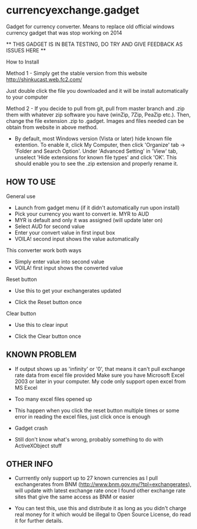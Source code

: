 # currencyexchange.gadget
Gadget for currency converter. Means to replace old official windows currency gadget that was stop working on 2014


** THIS GADGET IS IN BETA TESTING, DO TRY AND GIVE FEEDBACK AS ISSUES HERE **

How to Install

Method 1 -
Simply get the stable version from this website
http://shinkucast.web.fc2.com/

Just double click the file you downloaded and it will be install automatically to your computer


Method 2 - 
If you decide to pull from git, pull from master branch and .zip them with whatever zip software you have (winZip, 7Zip, PeaZip etc.). Then, change the file extension .zip to .gadget. Images and files needed can be obtain from website in above method.

* By default, most Windows version (Vista or later) hide known file extention. To enable it, click My Computer, then click 'Organize' tab -> 'Folder and Search Option'. Under 'Advanced Setting' in 'View' tab, unselect 'Hide extensions for known file types' and click 'OK'. This should enable you to see the .zip extension and properly rename it.
 

HOW TO USE
------------

General use
- Launch from gadget menu (if it didn't automatically run upon install)
- Pick your currency you want to convert ie. MYR to AUD
- MYR is default and only it was assigned (will update later on)
- Select AUD for second value
- Enter your convert value in first input box
- VOILA! second input shows the value automatically

This converter work both ways
- Simply enter value into second value
- VOILA! first input shows the converted value

Reset button
* Use this to get your exchangerates updated
- Click the Reset button once

Clear button
* Use this to clear input
- Click the Clear button once


KNOWN PROBLEM
----------------

* If output shows up as 'infinity' or '0', that means it can't pull exchange rate data from excel file provided
  Make sure you have Microsoft Excel 2003 or later in your computer. My code only support open excel from MS Excel

* Too many excel files opened up
 - This happen when you click the reset button multiple times or some error in reading the excel files, just click once is enough
 
* Gadget crash
 - Still don't know what's wrong, probably something to do with ActiveXObject stuff


OTHER INFO
--------------

* Currrently only support up to 27 known currencies as I pull exchangerates from BNM (http://www.bnm.gov.my/?tpl=exchangerates), will update with latest exchange rate once I found other exchange rate sites that give the same access as BNM or easier

* You can test this, use this and distribute it as long as you didn't charge real money for it which would be illegal to Open Source License, do read it for further details.


